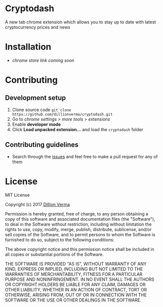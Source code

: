 # Cryptodash

A new tab chrome extension which allows you to stay up to date with latest cryptocurrency prices and news

# Installation

 * _chrome store link coming soon_
 

# Contributing

## Development setup

1. Clone source code `git clone https://github.com/dillionverma/cryptodash.git`
2. Go to *chrome settings > more tools > extensions*
3. Enable **developer mode**
4. Click **Load unpacked extension...** and load the `cryptodash` folder

## Contributing guidelines

 * Search through the [issues](https://github.com/dillionverma/cryptodash/issues) and feel free to make a pull request for any of them


# License 

MIT License

Copyright (c) 2017 [Dillion Verma](https://dillionverma.com)

Permission is hereby granted, free of charge, to any person obtaining a copy
of this software and associated documentation files (the "Software"), to deal
in the Software without restriction, including without limitation the rights
to use, copy, modify, merge, publish, distribute, sublicense, and/or sell
copies of the Software, and to permit persons to whom the Software is
furnished to do so, subject to the following conditions:

The above copyright notice and this permission notice shall be included in all
copies or substantial portions of the Software.

THE SOFTWARE IS PROVIDED "AS IS", WITHOUT WARRANTY OF ANY KIND, EXPRESS OR
IMPLIED, INCLUDING BUT NOT LIMITED TO THE WARRANTIES OF MERCHANTABILITY,
FITNESS FOR A PARTICULAR PURPOSE AND NONINFRINGEMENT. IN NO EVENT SHALL THE
AUTHORS OR COPYRIGHT HOLDERS BE LIABLE FOR ANY CLAIM, DAMAGES OR OTHER
LIABILITY, WHETHER IN AN ACTION OF CONTRACT, TORT OR OTHERWISE, ARISING FROM,
OUT OF OR IN CONNECTION WITH THE SOFTWARE OR THE USE OR OTHER DEALINGS IN THE
SOFTWARE.
